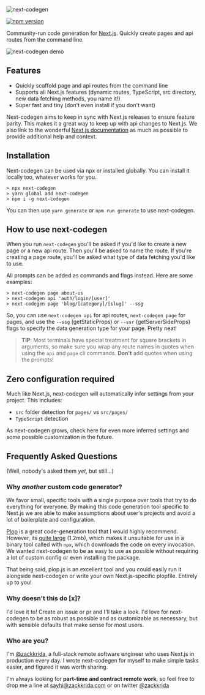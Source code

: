 ![next-codegen](./banner.png)

[![npm version](https://badge.fury.io/js/next-codegen.svg)](https://badge.fury.io/js/next-codegen)

Community-run code generation for [Next.js](https://nextjs.org). Quickly create pages and api routes from the command line.

![next-codegen demo](./demo.gif)

## Features

- Quickly scaffold page and api routes from the command line
- Supports all Next.js features (dynamic routes, TypeScript, src directory, new data fetching methods, you name it!)
- Super fast and tiny (don't even install if you don't want)

Next-codegen aims to keep in sync with Next.js releases to ensure feature parity. This makes it a great way to keep up with api changes to Next.js. We also link to the wonderful [Next.js documentation](https://nextjs.org/docs/) as much as possible to provide additional help and context.

## Installation

Next-codegen can be used via npx or installed globally. You can install it locally too, whatever works for you.

```shell
> npx next-codegen
> yarn global add next-codegen
> npm i -g next-codegen
```

You can then use `yarn generate` or `npm run generate` to use next-codegen.

## How to use next-codegen

When you run `next-codegen` you'll be asked if you'd like to create a new page or a new api route. Then you'll be asked to name the route. If you're creating a page route, you'll be asked what type of data fetching you'd like to use.

All prompts can be added as commands and flags instead. Here are some examples:

```shell
> next-codegen page about-us
> next-codegen api 'auth/login/[user]'
> next-codegen page 'blog/[category]/[slug]' --ssg
```

So, you can use `next-codegen api` for api routes, `next-codegen page` for pages, and use the `--ssg` (getStaticProps) or `--ssr` (getServerSideProps) flags to specify the data generation type for your page. Pretty neat!

> **TIP**: Most terminals have special treatment for square brackets in arguments, so make sure you wrap any route names in quotes when using the `api` and `page` cli commands. **Don't** add quotes when using the prompts!

## Zero configuration required

Much like Next.js, next-codegen will automatically infer settings from your project. This includes:

- `src` folder detection for `pages/` vs `src/pages/`
- `TypeScript` detection

As next-codegen grows, check here for even more inferred settings and some possible customization in the future.

## Frequently Asked Questions

(Well, nobody's asked them _yet_, but still...)

### Why _another_ custom code generator?

We favor small, specific tools with a single purpose over tools that try to do everything for everyone. By making this code generation tool specific to Next.js we are able to make assumptions about user's projects and avoid a lot of boilerplate and configuration.

[Plop](https://plopjs.com/) is a great code-generation tool that I would highly recommend. However, its [quite large](https://bundlephobia.com/result?p=plop@2.6.0) (1.2mb), which makes it unsuitable for use in a binary tool called with `npx`, which downloads the code on every invocation. We wanted next-codegen to be as easy to use as possible without requiring a lot of custom config or even installing the package.

That being said, plop.js is an excellent tool and you could easily run it alongside next-codegen or write your own Next.js-specific plopfile. Entirely up to you!

### Why doesn't this do [x]?

I'd love it to! Create an issue or pr and I'll take a look. I'd love for next-codegen to be as robust as possible and as customizable as necessary, but with sensible defaults that make sense for most users.

### Who are you?

I'm [@zackkrida](https://github.com/zackkrida), a full-stack remote software engineer who uses Next.js in production every day. I wrote next-codegen for myself to make simple tasks easier, and figured it was worth sharing.

I'm always looking for **part-time and contract remote work**, so feel free to drop me a line at sayhi@zackkrida.com or on twitter [@zackkrida](https://twitter.com/zackkrida)
